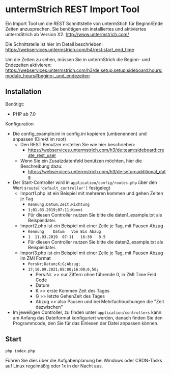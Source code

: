 untermStrich REST Import Tool
=============================

Ein Import Tool um die REST Schnittstelle von untermStich für Beginn/Ende Zeiten anzusprechen.
Sie benötigen ein installiertes und aktiviertes untermStrich ab Version X2.
http://www.untermstrich.com/

Die Schnittstelle ist hier im Detail beschrieben: 
https://webservices.untermstrich.com/h4/rest:start_end_time

Um die Zeiten zu sehen, müssen Sie in untermStrich die Beginn- und Endezeiten aktivieren:
https://webservices.untermstrich.com/h3/de:setup:setup:sideboard:hours:module_hours#beginn-_und_endezeiten

Installation
------------

Benötigt:

  * PHP ab 7.0

Konfiguration

  * Die config_example.ini in config.ini kopieren (umbenennen) und anpassen (Direkt im root)
    * Den REST Benutzer erstellen Sie wie hier beschrieben:
      * https://webservices.untermstrich.com/h3/de:team:sideboard:create_rest_user
    * Wenn Sie ein Zusatzdatenfeld benützen möchten, hier die Beschreibung dazu:
      * https://webservices.untermstrich.com/h3/de:setup:additional_data
  * Der Start-Controller wird in `application/config/routes.php` über den Wert `$route['default_controller']` festgelegt
    * Import1.php ist ein Beispiel mit mehreren kommen und gehen Zeiten je Tag
      * `Kennung;Datum;Zeit;Richtung`
      * `1;01.03.2019;07:11;Kommt`
      * Für diesen Controller nutzen Sie bitte die daten1_example.txt als Beispieldatei.
    * Import2.php ist ein Beispiel mit einer Zeile je Tag, mit Pausen Abzug
      * `Kennung	Datum	Von	Bis	Abzug`
      * `1	11.03.2019	07:11	16:30	0.5`
      * Für diesen Controller nutzen Sie bitte die daten2_example.txt als Beispieldatei.
    * Import3.php ist ein Beispiel mit einer Zeile je Tag, mit Pausen Abzug im ZMI Format
      * `PersNr;Datum;K;G;Abzug;`
      * `17;10.09.2021;08:00;16:00;0,50;`
        * Pers.Nr.      >>  nur Ziffern ohne führende 0, in ZMI Time Feld Code
        * Datum
        * K               >> erste Kommen Zeit des Tages
        * G               >> letzte GehenZeit des Tages
        * Abzug        >> also Pausen und bei Mehrfachbuchungen die "Zeit dazwischen"
  * Im jeweiligen Controller, zu finden unter `application/controllers` kann am Anfang das Dateiformat konfiguriert werden,
    danach finden Sie den Programmcode, den Sie für das Einlesen der Datei anpassen können.

Start
-----

    php index.php

Führen Sie dies über die Aufgabenplanung bei Windows oder CRON-Tasks auf Linux regelmäßig oder 1x in der Nacht aus.
